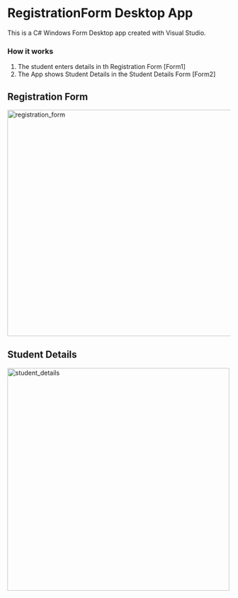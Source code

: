 # RegistrationForm Desktop App

This is a C# Windows Form Desktop app created with Visual Studio.

### How it works
1. The student enters details in th Registration Form [Form1]
2. The App shows Student Details in the Student Details Form [Form2]


## Registration Form
<img width="509" alt="registration_form" src="https://github.com/user-attachments/assets/92fcf000-3e1c-4e50-a375-67b43b41d72e" />


## Student Details
<img width="501" alt="student_details" src="https://github.com/user-attachments/assets/31936e81-f1f3-4d48-bee4-5d528f3a2e64" />
